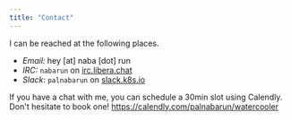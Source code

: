 ```yaml
---
title: "Contact"
---
```


I can be reached at the following places.

- *Email:* hey [at] naba [dot] run
- *IRC:* `nabarun` on [irc.libera.chat](//irc.libera.chat)
- *Slack*: `palnabarun` on [slack.k8s.io](//slack.k8s.io)

If you have a chat with me, you can schedule a 30min slot using Calendly. Don't hesitate to book one! https://calendly.com/palnabarun/watercooler
